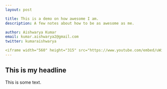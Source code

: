 ```yaml
---
layout: post

title: This is a demo on how awesome I am. 
description: A few notes about how to be as awesome as me. 

author: Aishwarya Kumar
email: kumar.aishwarya2@gmail.com
twitter: kumaraishwarya

<iframe width="560" height="315" src="https://www.youtube.com/embed/uWi5iXnguTU" frameborder="0" allowfullscreen></iframe>
---
```


## This is my headline

This is some text. 

